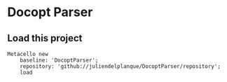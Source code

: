 Docopt Parser
=============

## Load this project
~~~
Metacello new
    baseline: 'DocoptParser';
    repository: 'github://juliendelplanque/DocoptParser/repository';
    load
~~~
